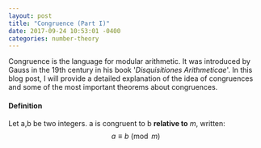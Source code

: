 ```yaml
---
layout: post
title: "Congruence (Part I)"
date: 2017-09-24 10:53:01 -0400
categories: number-theory
---
```

Congruence is the language for modular arithmetic. It was introduced by Gauss in the 19th century in his book '_Disquisitiones Arithmeticae_'. In this blog post, I will provide a detailed explanation of the idea of congruences and some of the most important theorems about congruences.   

#### **Definition**
Let a,b be two integers. a is congruent to b **relative to** _m_, written: $$ a \equiv b \pmod m $$

